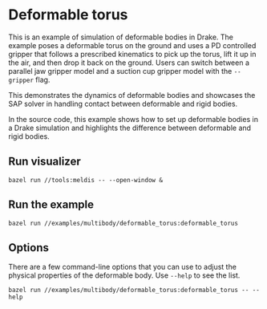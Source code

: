 # Deformable torus

This is an example of simulation of deformable bodies in Drake.
The example poses a deformable torus on the ground and uses a PD controlled
gripper that follows a prescribed kinematics to pick up the torus, lift it up
in the air, and then drop it back on the ground. Users can switch between a
parallel jaw gripper model and a suction cup gripper model with the `--gripper`
flag.

This demonstrates the dynamics of deformable bodies and showcases the SAP solver
in handling contact between deformable and rigid bodies.

In the source code, this example shows how to set up deformable bodies in a 
Drake simulation and highlights the difference between deformable and rigid
bodies.

## Run visualizer

```
bazel run //tools:meldis -- --open-window &
```

## Run the example

```
bazel run //examples/multibody/deformable_torus:deformable_torus
```

## Options

There are a few command-line options that you can use to adjust the physical
properties of the deformable body. Use `--help` to see the list.

```
bazel run //examples/multibody/deformable_torus:deformable_torus -- --help
```
